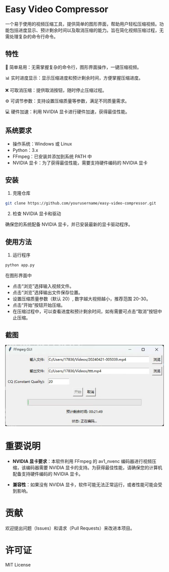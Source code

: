 # Easy Video Compressor
一个易于使用的视频压缩工具，提供简单的图形界面，帮助用户轻松压缩视频。功能包括进度显示、预计剩余时间以及取消压缩的能力。旨在简化视频压缩过程，无需处理复杂的命令行命令。


## 特性
🚀 简单易用：无需掌握复杂的命令行，图形界面操作，一键压缩视频。

📊 实时进度显示：显示压缩进度和预计剩余时间，方便掌握压缩进度。

❌ 可取消压缩：提供取消按钮，随时停止压缩过程。

⚙️ 可调节参数：支持设置压缩质量等参数，满足不同质量需求。

💻 硬件加速：利用 NVIDIA 显卡进行硬件加速，获得最佳性能。

## 系统要求
* 操作系统：Windows 或 Linux
* Python：3.x
* FFmpeg：已安装并添加到系统 PATH 中
* NVIDIA 显卡：为了获得最佳性能，需要支持硬件编码的 NVIDIA 显卡
## 安装
1. 克隆仓库

```bash
git clone https://github.com/yourusername/easy-video-compressor.git
```

2. 检查 NVIDIA 显卡和驱动

确保您的系统配备 NVIDIA 显卡，并已安装最新的显卡驱动程序。

## 使用方法
1. 运行程序

```bash
python app.py
```
在图形界面中

* 点击“浏览”选择输入视频文件。
* 点击“浏览”选择输出文件保存位置。
* 设置压缩质量参数（默认 20）, 数字越大视频越小，推荐范围 20-30。
* 点击“开始”按钮开始压缩。
* 在压缩过程中，可以查看进度和预计剩余时间，如有需要可点击“取消”按钮中止压缩。
## 截图
![alt text](img/image.png)

# 重要说明
* **NVIDIA 显卡要求**：本软件利用 FFmpeg 的 av1_nvenc 编码器进行视频压缩，该编码器需要 NVIDIA 显卡的支持。为获得最佳性能，请确保您的计算机配备支持硬件编码的 NVIDIA 显卡。

* **兼容性**：如果没有 NVIDIA 显卡，软件可能无法正常运行，或者性能可能会受到影响。

# 贡献
欢迎提出问题（Issues）和请求（Pull Requests）来改进本项目。

# 许可证
MIT License

